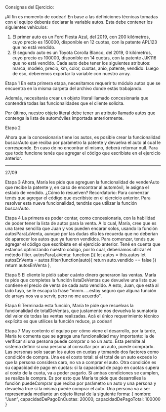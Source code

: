 Consignas del Ejercicio:

¡Al fin es momento de codear!
En base a las definiciones técnicas tomadas con el equipo deberás declarar la variable autos. Esta debe contener los siguientes vehículos:
1.	El primer auto es un Ford Fiesta Azul, del 2019, con 200 kilómetros, cuyo precio es 150000, disponible en 12 cuotas, con la patente APL123 que no está vendido.
2.	El segundo auto es un Toyota Corolla Blanco, del 2019, 0 kilómetros, cuyo precio es 100000, disponible en 14 cuotas, con la patente JJK116 que no está vendido.
Cada auto debe tener los siguientes atributos: marca, modelo, precio, km, color, cuotas, anio, patente, vendido.
Luego de eso, deberemos exportar la variable con nuestro array.


Etapa 1
En esta primera etapa, necesitamos requerir tu módulo autos que se encuentra en la misma carpeta del archivo donde estás trabajando.

Además, necesitarás crear un objeto literal llamado concesionaria que contendrá todas las funcionalidades que el cliente solicita.

Por último, nuestro objeto literal debe tener un atributo llamado autos que contenga la lista de automóviles importada anteriormente.

Etapa 2

Ahora que la concesionaria tiene los autos, es posible crear la funcionalidad buscarAuto que reciba por parámetro la patente y devuelva el auto al cual le corresponde. En caso de no encontrar el mismo, deberá retornar null.
Para que todo funcione tenés que agregar el código que escribiste en el ejercicio anterior.

----------------------------------------------------------------
27/09

Etapa 3
Ahora, María les pide que agreguen la funcionalidad de venderAuto que recibe la patente y, en caso de encontrar al automóvil, le asigna el estado de vendido.
¿Cómo lo resuelven?
Recordatorio: Para comenzar tenés que agregar el código que escribiste en el ejercicio anterior. Para resolver esta nueva funcionalidad, tendrás que utilizar la función buscarAuto.

Etapa 4
La primera es poder contar, como concesionaria, con la habilidad de poder tener la lista de autos para la venta. A lo cual, María, cree que es una tarea sencilla que Juan y vos pueden encarar solos, usando la función autosParaLaVenta, aunque por las dudas ella les recuerda que no deberían de aparecer los autos que ya fueron vendidos.
Para comenzar, tenés que agregar el código que escribiste en el ejercicio anterior. Tené en cuenta que estamos optimizando nuestro código, por lo cual, deberíamos utilizar el método filter.
autosParaLaVenta: function (){ let autos = this.autos let autosEnVenta = autos.filter(function(auto){ return auto.vendido == false }) return autosEnVenta },

Etapa 5
El cliente le pidió saber cuánto dinero generaron las ventas.
María te pide que completes la función listaDeVentas que devuelve una lista que contiene el precio de venta de cada auto vendido. A esto, Juan, que está al lado tuyo, se le escapa la frase "mmm.....estoy seguro que alguna función de arrays nos va a servir, pero no me acuerdo".

Etapa 6
Terminada esta función, María te pide que resuelvas la funcionalidad de totalDeVentas, que justamente nos devuelva la sumatoria del valor de todas las ventas realizadas. Acá el único requerimiento técnico explícito es que utilices la función reduce, ¡a codear!

Etapa 7
Muy contento el equipo por cómo viene el desarrollo, por la tarde, María te comenta que se agrega una funcionalidad muy importante: la de verificar si una persona puede comprar o no un auto. Esta permite al sistema definir si una persona al consultar por un auto, puede comprarlo. Las personas solo sacan los autos en cuotas y tomando dos factores como condición de compra. Una es el costo total: si el total de un auto excede lo que la persona considera caro, no va a comprar el auto. Otra condición es su capacidad de pago en cuotas: si la capacidad de pago en cuotas supera al costo de la cuota, va a poder pagarlo. Si ambas condiciones se cumplen, se realiza la compra.
Es por esto que María te pide que desarrolles la función puedeComprar que reciba por parámetro un auto y una persona y devuelva true si la misma puede comprar el auto.
Una persona va a ser representada mediante un objeto literal de la siguiente forma:
{
nombre: “Juan”,
capacidadDePagoEnCuotas: 20000,
capacidadDePagoTotal: 100000
}

